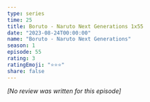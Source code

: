 ```yaml
---
type: series
time: 25
title: Boruto - Naruto Next Generations 1x55
date: "2023-08-24T00:00:00"
name: "Boruto - Naruto Next Generations"
season: 1
episode: 55
rating: 3
ratingEmoji: "⭐️⭐️⭐️"
share: false
---
```


_[No review was written for this episode]_